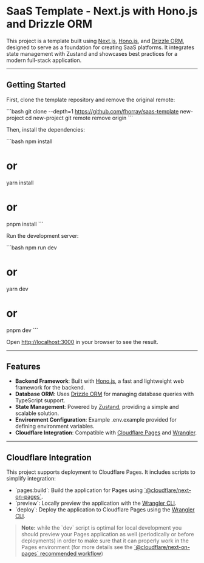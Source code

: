 # SaaS Template - Next.js with Hono.js and Drizzle ORM

This project is a template built using [Next.js](https://nextjs.org/), [Hono.js](https://hono.dev/), and [Drizzle ORM](https://orm.drizzle.team/), designed to serve as a foundation for creating SaaS platforms. It integrates state management with Zustand and showcases best practices for a modern full-stack application.

---

## Getting Started

First, clone the template repository and remove the original remote:

\`\`\`bash
git clone --depth=1 https://github.com/fhorray/saas-template new-project
cd new-project
git remote remove origin
\`\`\`

Then, install the dependencies:

\`\`\`bash
npm install
# or
yarn install
# or
pnpm install
\`\`\`

Run the development server:

\`\`\`bash
npm run dev
# or
yarn dev
# or
pnpm dev
\`\`\`

Open [http://localhost:3000](http://localhost:3000) in your browser to see the result.

---

## Features

- **Backend Framework**: Built with [Hono.js](https://hono.dev/), a fast and lightweight web framework for the backend.
- **Database ORM**: Uses [Drizzle ORM](https://orm.drizzle.team/) for managing database queries with TypeScript support.
- **State Management**: Powered by [Zustand](https://zustand-demo.pmnd.rs/), providing a simple and scalable solution.
- **Environment Configuration**: Example .env.example provided for defining environment variables.
- **Cloudflare Integration**: Compatible with [Cloudflare Pages](https://pages.cloudflare.com/) and [Wrangler](https://developers.cloudflare.com/workers/wrangler/).

---

## Cloudflare Integration

This project supports deployment to Cloudflare Pages. It includes scripts to simplify integration:

- \`pages:build\`: Build the application for Pages using [\`@cloudflare/next-on-pages\`](https://github.com/cloudflare/next-on-pages).
- \`preview\`: Locally preview the application with the [Wrangler CLI](https://developers.cloudflare.com/workers/wrangler/).
- \`deploy\`: Deploy the application to Cloudflare Pages using the [Wrangler CLI](https://developers.cloudflare.com/workers/wrangler/).

> __Note:__ while the \`dev\` script is optimal for local development you should preview your Pages application as well (periodically or before deployments) in order to make sure that it can properly work in the Pages environment (for more details see the [\`@cloudflare/next-on-pages\` recommended workflow](https://github.com/cloudflare/next-on-pages/blob/main/internal-packages/next-dev/README.md#recommended-development-workflow))
